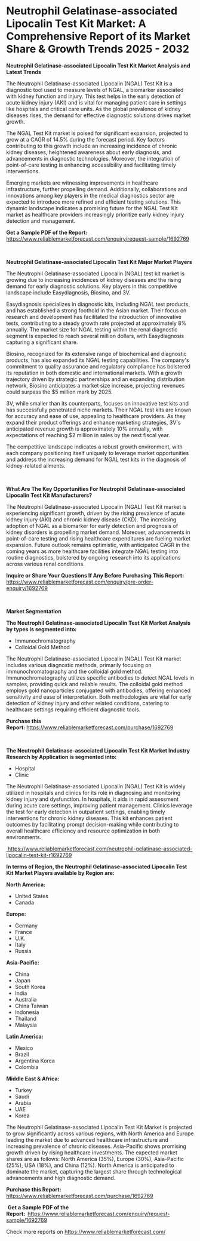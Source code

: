 <p><h1>Neutrophil Gelatinase-associated Lipocalin Test Kit Market: A Comprehensive Report of its Market Share & Growth Trends 2025 - 2032</h1></p><p><strong>Neutrophil Gelatinase-associated Lipocalin Test Kit Market Analysis and Latest Trends</strong></p>
<p><p>The Neutrophil Gelatinase-associated Lipocalin (NGAL) Test Kit is a diagnostic tool used to measure levels of NGAL, a biomarker associated with kidney function and injury. This test helps in the early detection of acute kidney injury (AKI) and is vital for managing patient care in settings like hospitals and critical care units. As the global prevalence of kidney diseases rises, the demand for effective diagnostic solutions drives market growth.</p><p>The NGAL Test Kit market is poised for significant expansion, projected to grow at a CAGR of 14.5% during the forecast period. Key factors contributing to this growth include an increasing incidence of chronic kidney diseases, heightened awareness about early diagnosis, and advancements in diagnostic technologies. Moreover, the integration of point-of-care testing is enhancing accessibility and facilitating timely interventions. </p><p>Emerging markets are witnessing improvements in healthcare infrastructure, further propelling demand. Additionally, collaborations and innovations among key players in the medical diagnostics sector are expected to introduce more refined and efficient testing solutions. This dynamic landscape indicates a promising future for the NGAL Test Kit market as healthcare providers increasingly prioritize early kidney injury detection and management.</p></p>
<p><strong>Get a Sample PDF of the Report:&nbsp;</strong> <a href="https://www.reliablemarketforecast.com/enquiry/request-sample/1692769?utm_campaign=1108&utm_medium=2&utm_source=Github&utm_content=ia&utm_term=08012025&utm_id=neutrophil-gelatinase-associated-lipocalin-test-kit">https://www.reliablemarketforecast.com/enquiry/request-sample/1692769</a></p>
<p>&nbsp;</p>
<p><strong>Neutrophil Gelatinase-associated Lipocalin Test Kit Major Market Players</strong></p>
<p><p>The Neutrophil Gelatinase-associated Lipocalin (NGAL) test kit market is growing due to increasing incidences of kidney diseases and the rising demand for early diagnostic solutions. Key players in this competitive landscape include Easydiagnosis, Biosino, and 3V.</p><p>Easydiagnosis specializes in diagnostic kits, including NGAL test products, and has established a strong foothold in the Asian market. Their focus on research and development has facilitated the introduction of innovative tests, contributing to a steady growth rate projected at approximately 8% annually. The market size for NGAL testing within the renal diagnostic segment is expected to reach several million dollars, with Easydiagnosis capturing a significant share.</p><p>Biosino, recognized for its extensive range of biochemical and diagnostic products, has also expanded its NGAL testing capabilities. The company's commitment to quality assurance and regulatory compliance has bolstered its reputation in both domestic and international markets. With a growth trajectory driven by strategic partnerships and an expanding distribution network, Biosino anticipates a market size increase, projecting revenues could surpass the $5 million mark by 2025.</p><p>3V, while smaller than its counterparts, focuses on innovative test kits and has successfully penetrated niche markets. Their NGAL test kits are known for accuracy and ease of use, appealing to healthcare providers. As they expand their product offerings and enhance marketing strategies, 3V's anticipated revenue growth is approximately 10% annually, with expectations of reaching $2 million in sales by the next fiscal year.</p><p>The competitive landscape indicates a robust growth environment, with each company positioning itself uniquely to leverage market opportunities and address the increasing demand for NGAL test kits in the diagnosis of kidney-related ailments.</p></p>
<p>&nbsp;</p>
<p><strong>What Are The Key Opportunities For Neutrophil Gelatinase-associated Lipocalin Test Kit Manufacturers?</strong></p>
<p><p>The Neutrophil Gelatinase-associated Lipocalin (NGAL) Test Kit market is experiencing significant growth, driven by the rising prevalence of acute kidney injury (AKI) and chronic kidney disease (CKD). The increasing adoption of NGAL as a biomarker for early detection and prognosis of kidney disorders is propelling market demand. Moreover, advancements in point-of-care testing and rising healthcare expenditures are fueling market expansion. Future outlook remains optimistic, with anticipated CAGR in the coming years as more healthcare facilities integrate NGAL testing into routine diagnostics, bolstered by ongoing research into its applications across various renal conditions.</p></p>
<p><strong>Inquire or Share Your Questions If Any Before Purchasing This Report:</strong> <a href="https://www.reliablemarketforecast.com/enquiry/pre-order-enquiry/1692769?utm_campaign=1108&utm_medium=2&utm_source=Github&utm_content=ia&utm_term=08012025&utm_id=neutrophil-gelatinase-associated-lipocalin-test-kit">https://www.reliablemarketforecast.com/enquiry/pre-order-enquiry/1692769</a></p>
<p>&nbsp;</p>
<p><strong>Market Segmentation</strong></p>
<p><strong>The Neutrophil Gelatinase-associated Lipocalin Test Kit Market Analysis by types is segmented into:</strong></p>
<p><ul><li>Immunochromatography</li><li>Colloidal Gold Method</li></ul></p>
<p><p>The Neutrophil Gelatinase-associated Lipocalin (NGAL) Test Kit market includes various diagnostic methods, primarily focusing on immunochromatography and the colloidal gold method. Immunochromatography utilizes specific antibodies to detect NGAL levels in samples, providing quick and reliable results. The colloidal gold method employs gold nanoparticles conjugated with antibodies, offering enhanced sensitivity and ease of interpretation. Both methodologies are vital for early detection of kidney injury and other related conditions, catering to healthcare settings requiring efficient diagnostic tools.</p></p>
<p><strong>Purchase this Report:&nbsp;</strong><a href="https://www.reliablemarketforecast.com/purchase/1692769?utm_campaign=1108&utm_medium=2&utm_source=Github&utm_content=ia&utm_term=08012025&utm_id=neutrophil-gelatinase-associated-lipocalin-test-kit">https://www.reliablemarketforecast.com/purchase/1692769</a></p>
<p>&nbsp;</p>
<p><strong>The Neutrophil Gelatinase-associated Lipocalin Test Kit Market Industry Research by Application is segmented into:</strong></p>
<p><ul><li>Hospital</li><li>Clinic</li></ul></p>
<p><p>The Neutrophil Gelatinase-associated Lipocalin (NGAL) Test Kit is widely utilized in hospitals and clinics for its role in diagnosing and monitoring kidney injury and dysfunction. In hospitals, it aids in rapid assessment during acute care settings, improving patient management. Clinics leverage the test for early detection in outpatient settings, enabling timely interventions for chronic kidney diseases. This kit enhances patient outcomes by facilitating prompt decision-making while contributing to overall healthcare efficiency and resource optimization in both environments.</p></p>
<p><a href="https://www.reliablemarketforecast.com/neutrophil-gelatinase-associated-lipocalin-test-kit-r1692769?utm_campaign=1108&utm_medium=2&utm_source=Github&utm_content=ia&utm_term=08012025&utm_id=neutrophil-gelatinase-associated-lipocalin-test-kit">&nbsp;https://www.reliablemarketforecast.com/neutrophil-gelatinase-associated-lipocalin-test-kit-r1692769</a></p>
<p><strong>In terms of Region, the Neutrophil Gelatinase-associated Lipocalin Test Kit Market Players available by Region are:</strong></p>
<p>
    <p> <strong> North America: </strong>
        <ul>
            <li>United States</li>
            <li>Canada</li>
        </ul>
        </p> 
    <p> <strong> Europe: </strong>
        <ul>
            <li>Germany</li>
            <li>France</li>
            <li>U.K.</li>
            <li>Italy</li>
            <li>Russia</li>
        </ul>
        </p> 
    <p> <strong> Asia-Pacific: </strong>
        <ul>
            <li>China</li>
            <li>Japan</li>
            <li>South Korea</li>
            <li>India</li>
            <li>Australia</li>
            <li>China Taiwan</li>
            <li>Indonesia</li>
            <li>Thailand</li>
            <li>Malaysia</li>
        </ul>
        </p> 
    <p> <strong> Latin America: </strong>
        <ul>
            <li>Mexico</li>
            <li>Brazil</li>
            <li>Argentina Korea</li>
            <li>Colombia</li>
        </ul>
        </p> 
    <p> <strong> Middle East & Africa: </strong>
        <ul>
            <li>Turkey</li>
            <li>Saudi</li>
            <li>Arabia</li>
            <li>UAE</li>
            <li>Korea</li>
        </ul>
    </p>
    </p>
<p><p>The Neutrophil Gelatinase-associated Lipocalin Test Kit Market is projected to grow significantly across various regions, with North America and Europe leading the market due to advanced healthcare infrastructure and increasing prevalence of chronic diseases. Asia-Pacific shows promising growth driven by rising healthcare investments. The expected market shares are as follows: North America (35%), Europe (30%), Asia-Pacific (25%), USA (18%), and China (12%). North America is anticipated to dominate the market, capturing the largest share through technological advancements and high diagnostic demand.</p></p>
<p><strong>Purchase this Report: </strong><a href="https://www.reliablemarketforecast.com/purchase/1692769?utm_campaign=1108&utm_medium=2&utm_source=Github&utm_content=ia&utm_term=08012025&utm_id=neutrophil-gelatinase-associated-lipocalin-test-kit">https://www.reliablemarketforecast.com/purchase/1692769</a></p>
<p>&nbsp;<strong>Get a Sample PDF of the Report:&nbsp;&nbsp;</strong><a href="https://www.reliablemarketforecast.com/enquiry/request-sample/1692769?utm_campaign=1108&utm_medium=2&utm_source=Github&utm_content=ia&utm_term=08012025&utm_id=neutrophil-gelatinase-associated-lipocalin-test-kit">https://www.reliablemarketforecast.com/enquiry/request-sample/1692769</a></p>
<p><strong></strong></p>
<p>Check more reports on <a href="https://www.reliablemarketforecast.com/?utm_campaign=1108&utm_medium=2&utm_source=Github&utm_content=ia&utm_term=08012025&utm_id=neutrophil-gelatinase-associated-lipocalin-test-kit">https://www.reliablemarketforecast.com/</a></p>